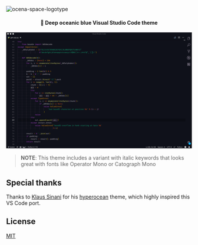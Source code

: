 ![ocena-space-logotype](images/ocena-space-cover.png)

<h4 align="center">
 🌊 Deep oceanic blue Visual Studio Code theme
</h4>

![ocena-space-screenshot](images/screen-editor.png)

> **NOTE**: This theme includes a variant with italic keywords that looks great with fonts like Operator Mono or Catograph Mono

## Special thanks

Thanks to [Klaus Sinani](https://github.com/klauscfhq) for his [hyperocean](https://github.com/klauscfhq/hyperocean) theme, which highly inspired this VS Code port.

## License

[MIT](https://github.com/oscarmcm/ocean-space/blob/master/LICENSE)
